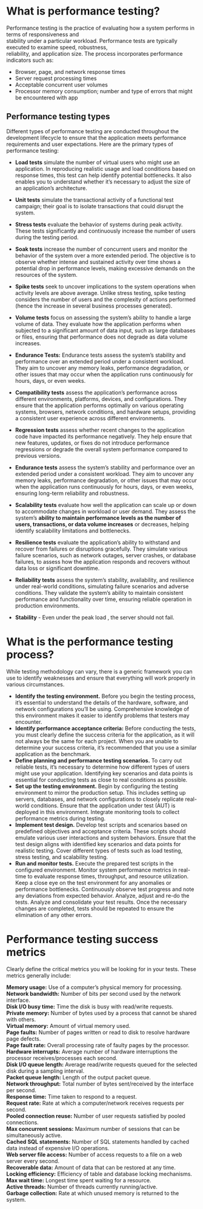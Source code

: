 # What is performance testing?

Performance testing is the practice of evaluating how a system performs in terms of responsiveness and   
stability under a particular workload. Performance tests are typically executed to examine speed, robustness,   
reliability, and application size. The process incorporates performance indicators such as:

* Browser, page, and network response times
* Server request processing times
* Acceptable concurrent user volumes
* Processor memory consumption; number and type of errors that might be encountered with app



## Performance testing types

Different types of performance testing are conducted throughout the development lifecycle to ensure that the application meets performance requirements and user expectations. Here are the primary types of performance testing:

* **Load tests** simulate the number of virtual users who might use an application. In reproducing realistic usage and load conditions based on response times, this test can help identify potential bottlenecks. It also enables you to understand whether it’s necessary to adjust the size of an application’s architecture.
* **Unit tests** simulate the transactional activity of a functional test campaign; their goal is to isolate transactions that could disrupt the system.
* **Stress tests** evaluate the behavior of systems during peak activity. These tests significantly and continuously increase the number of users during the testing period.

* **Soak tests** increase the number of concurrent users and monitor the behavior of the system over a more extended period. The objective is to observe whether intense and sustained activity over time shows a potential drop in performance levels, making excessive demands on the resources of the system.

* **Spike tests** seek to uncover implications to the system operations when activity levels are above average. Unlike stress testing, spike testing considers the number of users and the complexity of actions performed (hence the increase in several business processes generated).

* **Volume tests** focus on assessing the system’s ability to handle a large volume of data. They evaluate how the application performs when subjected to a significant amount of data input, such as large databases or files, ensuring that performance does not degrade as data volume increases.

* **Endurance Tests:** Endurance tests assess the system’s stability and performance over an extended period under a consistent workload. They aim to uncover any memory leaks, performance degradation, or other issues that may occur when the application runs continuously for hours, days, or even weeks.

* **Compatibility tests** assess the application’s performance across different environments, platforms, devices, and configurations. They ensure that the application performs optimally on various operating systems, browsers, network conditions, and hardware setups, providing a consistent user experience across different environments.

* **Regression tests** assess whether recent changes to the application code have impacted its performance negatively. They help ensure that new features, updates, or fixes do not introduce performance regressions or degrade the overall system performance compared to previous versions.

* **Endurance tests** assess the system’s stability and performance over an extended period under a consistent workload. They aim to uncover any memory leaks, performance degradation, or other issues that may occur when the application runs continuously for hours, days, or even weeks, ensuring long-term reliability and robustness.

* **Scalability tests** evaluate how well the application can scale up or down to accommodate changes in workload or user demand. They assess the system’s **ability to maintain performance levels as the number of users, transactions, or data volume increases** or decreases, helping identify scalability limitations and bottlenecks.

* **Resilience tests** evaluate the application’s ability to withstand and recover from failures or disruptions gracefully. They simulate various failure scenarios, such as network outages, server crashes, or database failures, to assess how the application responds and recovers without data loss or significant downtime.

* **Reliability tests** assess the system’s stability, availability, and resilience under real-world conditions, simulating failure scenarios and adverse conditions. They validate the system’s ability to maintain consistent performance and functionality over time, ensuring reliable operation in production environments.

* **Stability** - Even under the peak load , the server should not fail.

# What is the performance testing process?

While testing methodology can vary, there is a generic framework you can use to identify weaknesses and ensure that everything will work properly in various circumstances.

* **Identify the testing environment.** Before you begin the testing process, it’s essential to understand the details of the hardware, software, and network configurations you’ll be using. Comprehensive knowledge of this environment makes it easier to identify problems that testers may encounter.
* **Identify performance acceptance criteria:** Before conducting the tests, you must clearly define the success criteria for the application, as it will not always be the same for each project. When you are unable to determine your success criteria, it’s recommended that you use a similar application as the benchmark.
* **Define planning and performance testing scenarios.** To carry out reliable tests, it’s necessary to determine how different types of users might use your application. Identifying key scenarios and data points is essential for conducting tests as close to real conditions as possible.
* **Set up the testing environment.** Begin by configuring the testing environment to mirror the production setup. This includes setting up servers, databases, and network configurations to closely replicate real-world conditions. Ensure that the application under test (AUT) is deployed in this environment. Integrate monitoring tools to collect performance metrics during testing.
* **Implement test design.** Develop test scripts and scenarios based on predefined objectives and acceptance criteria. These scripts should emulate various user interactions and system behaviors. Ensure that the test design aligns with identified key scenarios and data points for realistic testing. Cover different types of tests such as load testing, stress testing, and scalability testing.
* **Run and monitor tests.** Execute the prepared test scripts in the configured environment. Monitor system performance metrics in real-time to evaluate response times, throughput, and resource utilization. Keep a close eye on the test environment for any anomalies or performance bottlenecks. Continuously observe test progress and note any deviations from expected behavior.
Analyze, adjust and re-do the tests. Analyze and consolidate your test results. Once the necessary changes are completed, tests should be repeated to ensure the elimination of any other errors.

# Performance testing success metrics

Clearly define the critical metrics you will be looking for in your tests. These metrics generally include:

**Memory usage:** Use of a computer’s physical memory for processing.  
**Network bandwidth:** Number of bits per second used by the network interface.  
**Disk I/O busy time:** Time the disk is busy with read/write requests.  
**Private memory:** Number of bytes used by a process that cannot be shared with others.  
**Virtual memory:** Amount of virtual memory used.  
**Page faults:** Number of pages written or read to disk to resolve hardware page defects.  
**Page fault rate:** Overall processing rate of faulty pages by the processor.  
**Hardware interrupts:** Average number of hardware interruptions the processor receives/processes each second.  
**Disk I/O queue length:** Average read/write requests queued for the selected disk during a sampling interval.  
**Packet queue length:** Length of the output packet queue.  
**Network throughput:** Total number of bytes sent/received by the interface per second.  
**Response time:** Time taken to respond to a request.  
**Request rate:** Rate at which a computer/network receives requests per second.  
**Pooled connection reuse:** Number of user requests satisfied by pooled connections.  
**Max concurrent sessions:** Maximum number of sessions that can be simultaneously active.  
**Cached SQL statements:** Number of SQL statements handled by cached data instead of expensive I/O operations.  
**Web server file access:** Number of access requests to a file on a web server every second.  
**Recoverable data:** Amount of data that can be restored at any time.  
**Locking efficiency:** Efficiency of table and database locking mechanisms.  
**Max wait time:** Longest time spent waiting for a resource.  
**Active threads:** Number of threads currently running/active.  
**Garbage collection:** Rate at which unused memory is returned to the system.  

